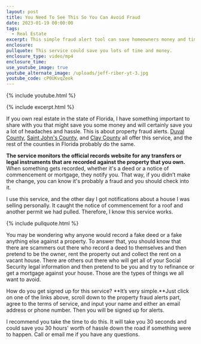 ```yaml
---
layout: post
title: You Need To See This So You Can Avoid Fraud
date: 2023-01-19 00:00:00
tags:
  - Real Estate
excerpt: This simple fraud alert tool can save homeowners money and time.
enclosure:
pullquote: This service could save you lots of time and money.
enclosure_type: video/mp4
enclosure_time:
use_youtube_image: true
youtube_alternate_image: /uploads/jeff-riber-yt-3.jpg
youtube_code: cP0UKvqZeok
---
```

{% include youtube.html %}

{% include excerpt.html %}

If you own real estate in the state of Florida, I have something important to share with you that might save you some money and will certainly save you a lot of headaches and hassle. This is about property fraud alerts. [Duval County](https://www.duvalclerk.com/services/property-fraud-alert), [Saint John's County](https://stjohnsclerk.com/protect-yourself-from-property-fraud-with-free-alerts-through-the-st-johns-county-clerk-of-courts/), and [Clay County](https://clayclerk.com/online-options/trishield-fraud-alert/) all offer this service, and the rest of the counties in Florida probably do the same.&nbsp;

**The service monitors the official records website for any transfers or legal instruments that are recorded against the property that you own.** When something gets recorded, whether it's a deed or a notice of commencement or mortgage, they notify you. That way, if you didn’t make the change, you can know it's probably a fraud and you should check into it.

I use this service, and the other day I got notifications about a house I was selling personally. It caught the notice of commencement for a roof and another permit we had pulled. Therefore, I know this service works.

{% include pullquote.html %}

You may be wondering why anyone would record a fake deed or a fake anything else against a property. To answer that, you should know that there are scammers out there who record a deed to themselves and then pretend to be the owner, rent the property out and collect the rent on a vacant house. There are others out there who will get all of your Social Security legal information and then pretend to be you and try to refinance or get a mortgage against your house. Those are the types of things we all want to avoid.&nbsp;

How do you get signed up for this service? **It’s very simple.**Just click on one of the links above, scroll down to the property fraud alerts part, agree to the terms of service, and input your name and either an email address or phone number. Then you will be signed up for alerts.&nbsp;

I recommend you take the time to do this. It will take you 30 seconds and could save you 30 hours' worth of hassle down the road if something were to happen. Call or email me if you have any questions.